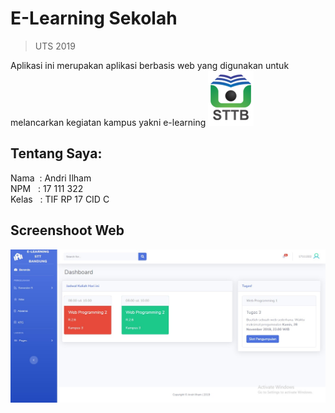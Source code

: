 # E-Learning Sekolah
> UTS 2019

Aplikasi ini merupakan aplikasi berbasis web yang digunakan untuk
melancarkan kegiatan kampus yakni e-learning
![Image tampilan utama](asset/img/sttbandung.png)

## Tentang Saya:
Nama &nbsp;: Andri Ilham<br/>
NPM &nbsp; : 17 111 322<br/>
Kelas &nbsp; : TIF RP 17 CID C

## Screenshoot Web
![Image tampilan utama](asset/img/Screenshots.jpg)